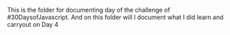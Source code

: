 This is the folder for documenting day  of the challenge of #30DaysofJavascript.
And on this folder will I document what I did learn and carryout on Day 4

